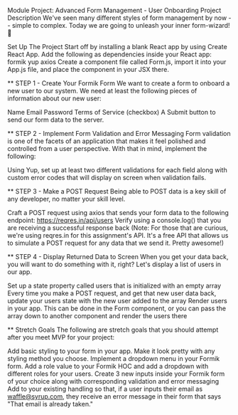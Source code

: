 Module Project: Advanced Form Management - User Onboarding
Project Description
We've seen many different styles of form management by now -- simple to complex. Today we are going to unleash your inner form-wizard! 🧙

Set Up The Project
 Start off by installing a blank React app by using Create React App.
 Add the following as dependencies inside your React app:
formik
yup
axios
 Create a component file called Form.js, import it into your App.js file, and place the component in your JSX there.

**
STEP 1 - Create Your Formik Form
We want to create a form to onboard a new user to our system. We need at least the following pieces of information about our new user:

Name
Email
Password
Terms of Service (checkbox)
A Submit button to send our form data to the server.

**
STEP 2 - Implement Form Validation and Error Messaging
Form validation is one of the facets of an application that makes it feel polished and controlled from a user perspective. With that in mind, implement the following:

Using Yup, set up at least two different validations for each field along with custom error codes that will display on screen when validation fails.

**
STEP 3 - Make a POST Request
Being able to POST data is a key skill of any developer, no matter your skill level.

Craft a POST request using axios that sends your form data to the following endpoint: https://reqres.in/api/users
Verify using a console.log() that you are receiving a successful response back
(Note: For those that are curious, we're using reqres.in for this assignment's API. It's a free API that allows us to simulate a POST request for any data that we send it. Pretty awesome!)

**
STEP 4 - Display Returned Data to Screen
When you get your data back, you will want to do something with it, right? Let's display a list of users in our app.

Set up a state property called users that is initialized with an empty array
Every time you make a POST request, and get that new user data back, update your users state with the new user added to the array
Render users in your app. This can be done in the Form component, or you can pass the array down to another component and render the users there

**
Stretch Goals
The following are stretch goals that you should attempt after you meet MVP for your project:

Add basic styling to your form in your app. Make it look pretty with any styling method you choose.
Implement a dropdown menu in your Formik form. Add a role value to your Formik HOC and add a dropdown with different roles for your users.
Create 3 new inputs inside your Formik form of your choice along with corresponding validation and error messaging
Add to your existing handling so that, if a user inputs their email as waffle@syrup.com, they receive an error message in their form that says "That email is already taken."